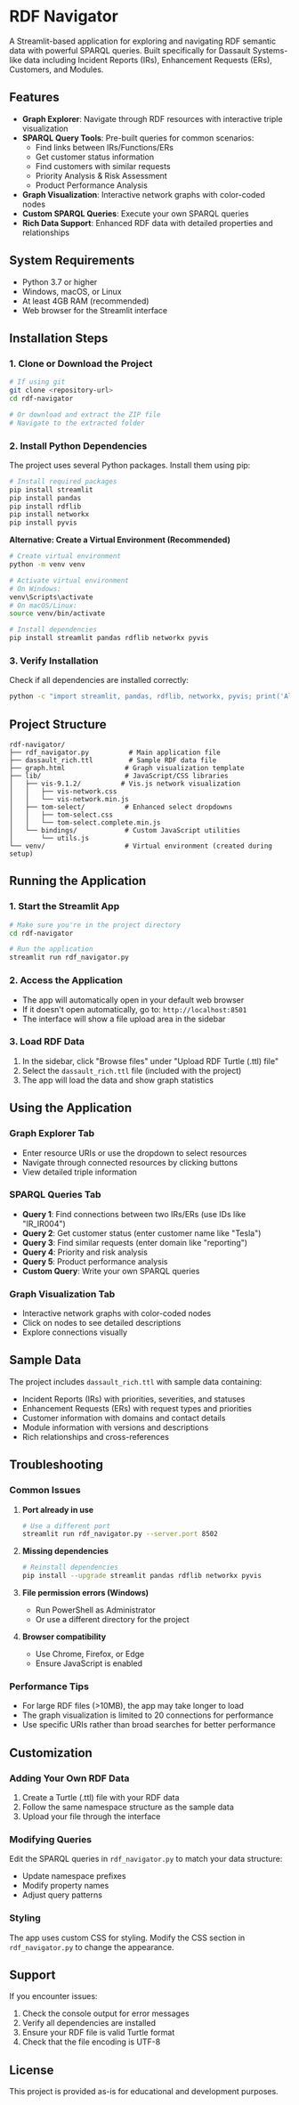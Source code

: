 # RDF Navigator

A Streamlit-based application for exploring and navigating RDF semantic data with powerful SPARQL queries. Built specifically for Dassault Systems-like data including Incident Reports (IRs), Enhancement Requests (ERs), Customers, and Modules.

## Features

- **Graph Explorer**: Navigate through RDF resources with interactive triple visualization
- **SPARQL Query Tools**: Pre-built queries for common scenarios:
  - Find links between IRs/Functions/ERs
  - Get customer status information
  - Find customers with similar requests
  - Priority Analysis & Risk Assessment
  - Product Performance Analysis
- **Graph Visualization**: Interactive network graphs with color-coded nodes
- **Custom SPARQL Queries**: Execute your own SPARQL queries
- **Rich Data Support**: Enhanced RDF data with detailed properties and relationships

## System Requirements

- Python 3.7 or higher
- Windows, macOS, or Linux
- At least 4GB RAM (recommended)
- Web browser for the Streamlit interface

## Installation Steps

### 1. Clone or Download the Project

```bash
# If using git
git clone <repository-url>
cd rdf-navigator

# Or download and extract the ZIP file
# Navigate to the extracted folder
```

### 2. Install Python Dependencies

The project uses several Python packages. Install them using pip:

```bash
# Install required packages
pip install streamlit
pip install pandas
pip install rdflib
pip install networkx
pip install pyvis
```

**Alternative: Create a Virtual Environment (Recommended)**

```bash
# Create virtual environment
python -m venv venv

# Activate virtual environment
# On Windows:
venv\Scripts\activate
# On macOS/Linux:
source venv/bin/activate

# Install dependencies
pip install streamlit pandas rdflib networkx pyvis
```

### 3. Verify Installation

Check if all dependencies are installed correctly:

```bash
python -c "import streamlit, pandas, rdflib, networkx, pyvis; print('All dependencies installed successfully!')"
```

## Project Structure

```
rdf-navigator/
├── rdf_navigator.py          # Main application file
├── dassault_rich.ttl         # Sample RDF data file
├── graph.html               # Graph visualization template
├── lib/                     # JavaScript/CSS libraries
│   ├── vis-9.1.2/          # Vis.js network visualization
│   │   ├── vis-network.css
│   │   └── vis-network.min.js
│   ├── tom-select/          # Enhanced select dropdowns
│   │   ├── tom-select.css
│   │   └── tom-select.complete.min.js
│   └── bindings/            # Custom JavaScript utilities
│       └── utils.js
└── venv/                    # Virtual environment (created during setup)
```

## Running the Application

### 1. Start the Streamlit App

```bash
# Make sure you're in the project directory
cd rdf-navigator

# Run the application
streamlit run rdf_navigator.py
```

### 2. Access the Application

- The app will automatically open in your default web browser
- If it doesn't open automatically, go to: `http://localhost:8501`
- The interface will show a file upload area in the sidebar

### 3. Load RDF Data

1. In the sidebar, click "Browse files" under "Upload RDF Turtle (.ttl) file"
2. Select the `dassault_rich.ttl` file (included with the project)
3. The app will load the data and show graph statistics

## Using the Application

### Graph Explorer Tab
- Enter resource URIs or use the dropdown to select resources
- Navigate through connected resources by clicking buttons
- View detailed triple information

### SPARQL Queries Tab
- **Query 1**: Find connections between two IRs/ERs (use IDs like "IR_IR004")
- **Query 2**: Get customer status (enter customer name like "Tesla")
- **Query 3**: Find similar requests (enter domain like "reporting")
- **Query 4**: Priority and risk analysis
- **Query 5**: Product performance analysis
- **Custom Query**: Write your own SPARQL queries

### Graph Visualization Tab
- Interactive network graphs with color-coded nodes
- Click on nodes to see detailed descriptions
- Explore connections visually

## Sample Data

The project includes `dassault_rich.ttl` with sample data containing:
- Incident Reports (IRs) with priorities, severities, and statuses
- Enhancement Requests (ERs) with request types and priorities
- Customer information with domains and contact details
- Module information with versions and descriptions
- Rich relationships and cross-references

## Troubleshooting

### Common Issues

1. **Port already in use**
   ```bash
   # Use a different port
   streamlit run rdf_navigator.py --server.port 8502
   ```

2. **Missing dependencies**
   ```bash
   # Reinstall dependencies
   pip install --upgrade streamlit pandas rdflib networkx pyvis
   ```

3. **File permission errors (Windows)**
   - Run PowerShell as Administrator
   - Or use a different directory for the project

4. **Browser compatibility**
   - Use Chrome, Firefox, or Edge
   - Ensure JavaScript is enabled

### Performance Tips

- For large RDF files (>10MB), the app may take longer to load
- The graph visualization is limited to 20 connections for performance
- Use specific URIs rather than broad searches for better performance

## Customization

### Adding Your Own RDF Data

1. Create a Turtle (.ttl) file with your RDF data
2. Follow the same namespace structure as the sample data
3. Upload your file through the interface

### Modifying Queries

Edit the SPARQL queries in `rdf_navigator.py` to match your data structure:
- Update namespace prefixes
- Modify property names
- Adjust query patterns

### Styling

The app uses custom CSS for styling. Modify the CSS section in `rdf_navigator.py` to change the appearance.

## Support

If you encounter issues:
1. Check the console output for error messages
2. Verify all dependencies are installed
3. Ensure your RDF file is valid Turtle format
4. Check that the file encoding is UTF-8

## License

This project is provided as-is for educational and development purposes. 